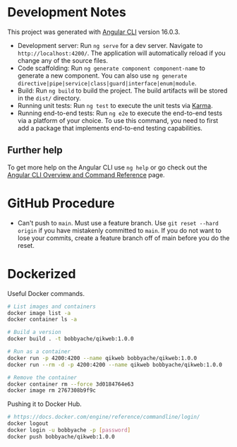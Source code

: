 # Development Notes

This project was generated with [Angular CLI](https://github.com/angular/angular-cli) version 16.0.3.
- Development server: Run `ng serve` for a dev server. Navigate to `http://localhost:4200/`. The application will automatically reload if you change any of the source files.
- Code scaffolding: Run `ng generate component component-name` to generate a new component. You can also use `ng generate directive|pipe|service|class|guard|interface|enum|module`.
- Build: Run `ng build` to build the project. The build artifacts will be stored in the `dist/` directory.
- Running unit tests: 
Run `ng test` to execute the unit tests via [Karma](https://karma-runner.github.io).
- Running end-to-end tests: Run `ng e2e` to execute the end-to-end tests via a platform of your choice. To use this command, you need to first add a package that implements end-to-end testing capabilities.

## Further help

To get more help on the Angular CLI use `ng help` or go check out the [Angular CLI Overview and Command Reference](https://angular.io/cli) page.

# GitHub Procedure

- Can't push to `main`. Must use a feature branch. Use `git reset --hard origin` if you have mistakenly committed to `main`. If you do not want to lose your commits, create a feature branch off of main before you do the reset.

# Dockerized

Useful Docker commands.

```bash
# List images and containers
docker image list -a
docker container ls -a

# Build a version
docker build . -t bobbyache/qikweb:1.0.0

# Run as a container
docker run -p 4200:4200 --name qikweb bobbyache/qikweb:1.0.0
docker run --rm -d -p 4200:4200 --name qikweb bobbyache/qikweb:1.0.0

# Remove the container
docker container rm --force 3d0184764e63
docker image rm 2767308b9f9c
```

Pushing it to Docker Hub.

```bash
# https://docs.docker.com/engine/reference/commandline/login/
docker logout
docker login -u bobbyache -p [password]
docker push bobbyache/qikweb:1.0.0
```